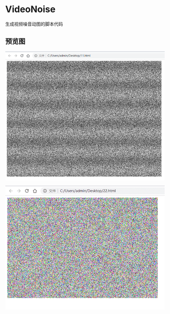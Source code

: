 # VideoNoise
生成视频噪音动图的脚本代码

## 预览图
![image](https://github.com/Myron1024/VideoNoise/blob/master/11.png)

![image](https://github.com/Myron1024/VideoNoise/blob/master/22.png)
